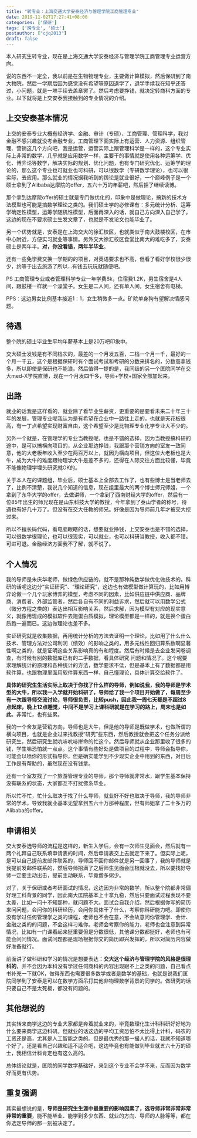 ```yaml
---
title: "转专业：上海交通大学安泰经济与管理学院工商管理专业"
date: 2019-11-02T17:27:41+08:00
categories: ['保研']
tags: ['跨专业', '硕士']
postauthor: ["cjq2013"]
draft: false
---
```


本人研究生转专业，现在是上海交通大学安泰经济与管理学院工商管理专业运营方向。

<!--more-->

说的东西不一定全，我以前是在生物物理专业，主要做计算模拟，然后保研到了南大物院，然后一学期后因为感觉没有希望等原因退学了，退学手续我在知乎还答过，小问题，就是一堆手续去盖章罢了。然后考虑要挣钱，就决定转商科方面的专业。以下就将是上交安泰我接触到的专业情况的介绍。

## 上交安泰基本情况

上交的安泰专业大概有经济学、金融、审计（专硕）、工商管理、管理科学，我对金融不感兴趣就没考金融专业，工商管理下面实际上有运营、人力资源、组织管理、营销这几个方向吧，我是运营，运营实际上跟管理科学是一样的，这个专业实际上非常的数学，几乎就是应用数学一样，主要干的事情就是使用各种运筹学、优化、博弈论等数学，解决实际的规划、优化问题，也有专门研究优化、运筹学的理论的，那么这个专业也可就业也可科研，可以很数学（专研数学理论），也可以很实际，去应用。那么就业的情况据我听到的舆论是就业很好，一个巅峰例子是一个硕士拿到了Alibaba达摩院的offer，五六十万的年薪吧，然后拒了继续读博。

那个拿到达摩院offer的硕士就是专门做优化的，印象中是做理论，搞新的技术方法模型也可能是搞数学理论之类的。我们硕士学的必修课有：多元统计分析、运筹学确定性模型，运筹学随机性模型，后面再深入的话，就自己方向深入自己学了。这边的现在不要求硕士生发文章了，也就是不发论文也能毕业了。

另一个优势就是，安泰是在上海交大的徐汇校区，也就类似于南大鼓楼校区，在市中心附近，方便实习就业等事情。另外交大徐汇校区食堂比南大的难吃多了，安泰硕士是两年半。**对，你没看错，两年半毕业**。

还有一些免学费交换一学期的的项目，对英语要求也不高，但看了看好学校很少很少，约等于出去旅游了所以...有钱去玩玩就随便吧。

PS 工商管理专业或者管理科学专业一年学费8k，住宿费1.2K，男生宿舍是4人间，跟鼓楼一样就一个澡堂子。女生是二人间，还有单人间，女生宿舍有电梯。

PPS：这边男女比例基本接近1：1，女生稍微多一点。矿院单身狗有望解决情感问题。

## 待遇
整个院的硕士毕业生平均年薪基本上是20万吧印象中。

交大硕士发钱是有不同档次的，最差的一个月发五百，二档一个月一千，最好的一个月一千五，这个是根据保研时有个面试考试和考研的分数来排名的，分数高拿钱多，所以即使是保研也不能浪。然后值得一提的是，我同级的另一个匡院同学在交大med-X学院直博，现在一个月发四千多，导师+学校+国家全部加起来。

## 出路

就业的话我是这样看的，就业除了看毕业生薪资，更重要的是要看未来二十年三十年的发展，管理专业呢我认为是有希望在企业中一路往上走的，也就是天花板很高，有一丁点希望实现财富自由，这个希望至少是比物理专业化学专业大不少的。

另外一个就是，在管理学的专业当教授呢，也是不错的选择，因为当教授搞科研的途中，是可以搞横向项目的，从企业那边挣钱，我跟那个营销方向的室友一致同意，他的大老板年收入至少在两百万以上，就因为横向项目，但这位大老板也是大牛，成为大牛的难度跟物理学大牛是差不多的，还得在人际交往方面比较懂，毕竟不能像物理学埋头研究就OK的。

关于本人在的课题组，毕业后，硕士基本上全部去工作了，也有些博士是当老师去了，比例不清楚，我说几个知道的信息，现在组里最大的两个博士师兄师姐，一个拿到了东华大学的offer，去做讲师，一个拿到了西南财经大学的offer，然后有一位85年出生的师兄现在是山东科技大学的教授，今年拿到了泰山学者的称号，待遇也有好几十万了。但没有在交大任教的师兄。好像是因为导师前几年才被交大挖过来。

所以不擅长码代码，看电脑眼瞎的话，想要就业挣钱，上交安泰也是不错的选择，可以很数学很理论，也可以很现实，可以就业，也可以科研当教授，收入都不错。可进可退。金融经济方面我不了解，就不说了。

## 个人情况

我的导师是朱庆华老师，做绿色供应链的，就不是那种纯数学做优化做技术的。科研的话呢这边分“实证研究”、“理论研究”，这边也有做模型做计算玩的，比如用博弈论做一个几个玩家博弈的模型，考虑不同的因素，比如供应链中供应商、品牌商、消费者、外部监管者，然后各自有不同的利益诉求，然后就可以用数学公式（微分方程之类的）表达出相互影响关系，然后求解，因为模型有对应的现实意义，就像用现成的模拟软件去跑蛋白质模拟，理论模型都是一样的，就是换个蛋白质跑一遍而已。这边做理论也差不多。

实证研究就是收集数据，再用统计分析的方法去证明一个理论，比如用了什么什么技术、管理方法对公司利润（绩效）的影响之类的，用多元线性回归算系数啊显著性啊之类的，就是证明这些关系影响真的有和程度。然后有时候是去企业发问卷调查，有时候有别的数据库已有的二手数据，看具体研究 问题和情况了。这个呢要求理解统计的原理和各种统计的方法，数学要求不低，但是基本上有了数据都是用软件算，也跟物理里面用软件算东西一样，自己懂理论，具体计算交给软件了。

**具体的研究生生活实际上取决于你找了什么样的导师，例如说我，我的导师是学术型的大牛，所以我一入学就开始科研了，导师给了我一个项目开始做了，每周至少有一次跟导师交流讨论，导师很负责，比较push，因此我一周七天都是不超过8点起床，晚上12点睡觉，中间不是学习上课科研就是在学习的路上，周末也是如此**。非常忙，也有些累。

我的一个舍友是营销方向，导师也是大牛，但是他的导师是既做学术，也做所谓的横向项目，也就是企业过来找教授“研究”些东西，然后教授就会把这个任务分派给研究生，然后研究生就吭哧吭哧拼命的忙这个。然后导师就从企业那里收了很多的钱，学生嘛恐怕就一点点。这个事情有些好处是做项目的过程中，导师会指导你，可能会以喷你的形式指导你，但是确实能学到不少现实企业中用到的东西，对日后工作是有帮助的，虽然现在没有钱拿。

还有一个室友找了一个旅游管理专业的导师，那个导师就非常水，跟学生基本保持没有联系的状态，大家都互不打扰佛系毕业。

所以忙不忙，忙什么取决于找了什么导师，就业好不好也取决于导师，我的导师非常的学术，导致我就业基本无望拿到五六十万那种程度，但有师姐拿了二十多万的Alibaba的offer。

## 申请相关

交大安泰选导师的流程是这样的，新生入学后，会有一次师生见面会，然后就有一两个礼拜自己联系填申请表的时间，然后申请表交上去就定下来了。但实际上呢，是可以自己提前发邮件联系的，导师回不回你邮件就是另一回事了，我的导师就是我提前发邮件联系的，然后导师招满了之后师生见面会压根就没去，所以要找好导师一定要主动出击，提前主动联系，毕竟僧多粥少。

对了，关于保研或者考研面试的情况，这边因为非常的数学，所以整个院都非常偏好理工科背景的同学，因此南大匡院基本上十拿九稳，然后只要面试过程表现不要太差，比如一问十不知那种，就问题不大。面试会自我介绍，然后根据你写的简历来问问题，会问你的科研经历，会问你具体干了什么，考察你科研能力吧。即使你没有学过任何管理学之类的课程，老师也不会在意，不会故意问你管理学、会计、金融之类的的问题，不会这样刁难你。老师会考察你的能力，老师也会注意到异常情况，比如有一门课看起来挺重要但是分数很低，其他课分数都挺好，老师也有可能会问问情况。面试问题都是现场根据你交的简历即兴发挥的，所以对简历内容做好准备就行。

前面讲了做科研和学习的情况是想要表达：**交大这个经济与管理学院的风格是很理科的**，并不会因为本科没有学过任何商科的内容出现跟不上之类的问题，自己看点书补充一下就OK，做得东西也需要很多数学或者是数学的基础，也就是说我们匡院同学到了安泰是可以在数学方面吊打其他非物理数学背景的同学的。做研究的话只要自己不是太死板，都没有问题的。

## 其他想说的

其实转来商学这边的专业大家都是奔着就业来的，毕竟数理化生计科科研好好地为什么要来商学这边科研。但就业的话这边的平均工资恐怕不太比得上计科，码农的工资还是高，尤其是人工智能之类的。但是最优秀的那一撮人的话，我就不知道哪个好了，还是看自己兴趣和适不适合吧，这边毕竟也有能做到毕业就五六十万的硕士，我相信计科肯定也有这么高的。

总体结论就是，匡院的同学数学基础好，来到这个专业不会学不来，反而因为数学好而更有优势。

## 重复强调

其实最想说的是，**导师是研究生生涯中最重要的影响因素了，选导师非常非常非常非常的重要**，能不能毕业、能学到多少东西、就业的方向、导师的人脉等等，都在你选定导师的那一刻被决定了。

---

